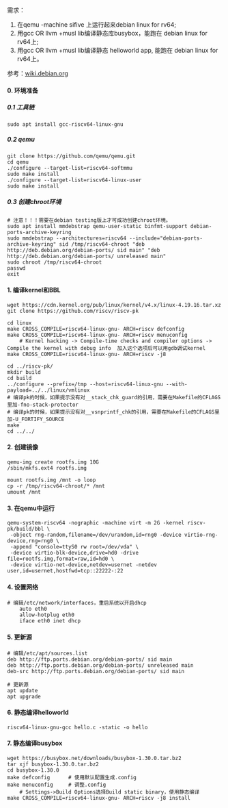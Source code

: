 需求：
1. 在qemu -machine sifive 上运行起来debian linux for rv64; 
2. 用gcc OR llvm +musl lib编译静态库busybox，能跑在 debian linux for rv64上;
3. 用gcc OR llvm +musl lib编译静态 helloworld app, 能跑在 debian linux for rv64上。 

参考：[wiki.debian.org](https://wiki.debian.org/RISC-V#Setting_up_a_riscv64_virtual_machine)

#### 0. 环境准备

##### 0.1 工具链

```
sudo apt install gcc-riscv64-linux-gnu
```

##### 0.2 qemu

```
git clone https://github.com/qemu/qemu.git
cd qemu
./configure --target-list=riscv64-softmmu
sudo make install
./configure --target-list=riscv64-linux-user
sudo make install
```

##### 0.3 创建chroot环境

```
# 注意！！！需要在debian testing版上才可成功创建chroot环境。
sudo apt install mmdebstrap qemu-user-static binfmt-support debian-ports-archive-keyring
sudo mmdebstrap --architectures=riscv64 --include="debian-ports-archive-keyring" sid /tmp/riscv64-chroot "deb http://deb.debian.org/debian-ports/ sid main" "deb http://deb.debian.org/debian-ports/ unreleased main"
sudo chroot /tmp/riscv64-chroot
passwd
exit
```



#### 1. 编译kernel和BBL

```
wget https://cdn.kernel.org/pub/linux/kernel/v4.x/linux-4.19.16.tar.xz
git clone https://github.com/riscv/riscv-pk

cd linux
make CROSS_COMPILE=riscv64-linux-gnu- ARCH=riscv defconfig
make CROSS_COMPILE=riscv64-linux-gnu- ARCH=riscv menuconfig
	# Kernel hacking -> Compile-time checks and compiler options -> Compile the kernel with debug info	加入这个选项后可以用gdb调试kernel
make CROSS_COMPILE=riscv64-linux-gnu- ARCH=riscv -j8

cd ../riscv-pk/
mkdir build
cd build
../configure --prefix=/tmp --host=riscv64-linux-gnu --with-payload=../../linux/vmlinux
# 编译pk的时候，如果提示没有对__stack_chk_guard的引用，需要在Makefile的CFLAGS里加-fno-stack-protector
# 编译pk的时候，如果提示没有对__vsnprintf_chk的引用，需要在Makefile的CFLAGS里加-U_FORTIFY_SOURCE
make
cd ../../
```

#### 2. 创建镜像

```
qemu-img create rootfs.img 10G
/sbin/mkfs.ext4 rootfs.img

mount rootfs.img /mnt -o loop
cp -r /tmp/riscv64-chroot/* /mnt
umount /mnt
```

#### 3. 在qemu中运行

```
qemu-system-riscv64 -nographic -machine virt -m 2G -kernel riscv-pk/build/bbl \
 -object rng-random,filename=/dev/urandom,id=rng0 -device virtio-rng-device,rng=rng0 \
 -append "console=ttyS0 rw root=/dev/vda" \
 -device virtio-blk-device,drive=hd0 -drive file=rootfs.img,format=raw,id=hd0 \
 -device virtio-net-device,netdev=usernet -netdev user,id=usernet,hostfwd=tcp::22222-:22
```

#### 4. 设置网络

```
# 编辑/etc/network/interfaces，重启系统以开启dhcp
    auto eth0
    allow-hotplug eth0
    iface eth0 inet dhcp
```

#### 5. 更新源

```
# 编辑/etc/apt/sources.list
deb http://ftp.ports.debian.org/debian-ports/ sid main
deb http://ftp.ports.debian.org/debian-ports/ unreleased main
deb-src http://ftp.ports.debian.org/debian-ports/ sid main

# 更新源
apt update
apt upgrade
```

#### 6. 静态编译helloworld

```
riscv64-linux-gnu-gcc hello.c -static -o hello
```

#### 7. 静态编译busybox

```
wget https://busybox.net/downloads/busybox-1.30.0.tar.bz2
tar xjf busybox-1.30.0.tar.bz2
cd busybox-1.30.0
make defconfig		# 使用默认配置生成.config
make menuconfig		# 调整.config
	# Settings->Build Options选择Build static binary，使用静态编译
make CROSS_COMPILE=riscv64-linux-gnu- ARCH=riscv -j8 install
```

